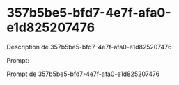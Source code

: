 # 357b5be5-bfd7-4e7f-afa0-e1d825207476

Description de 357b5be5-bfd7-4e7f-afa0-e1d825207476

Prompt:

Prompt de 357b5be5-bfd7-4e7f-afa0-e1d825207476